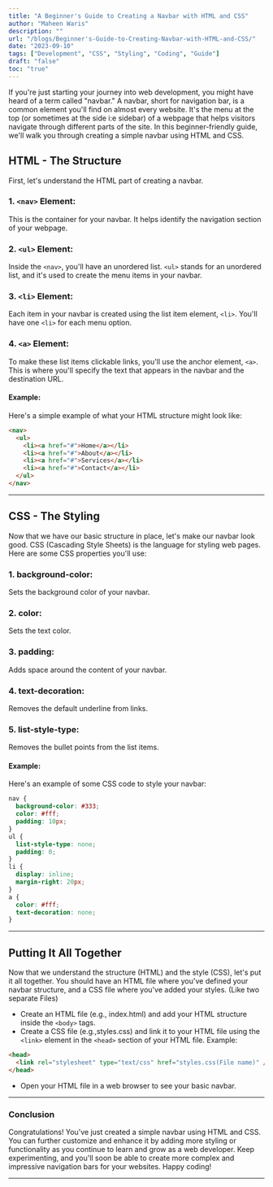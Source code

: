 ```yaml
---
title: "A Beginner's Guide to Creating a Navbar with HTML and CSS"
author: "Maheen Waris"
description: ""
url: "/blogs/Beginner's-Guide-to-Creating-Navbar-with-HTML-and-CSS/"
date: "2023-09-10"
tags: ["Development", "CSS", "Styling", "Coding", "Guide"]
draft: "false"
toc: "true"
---
```


If you're just starting your journey into web development, you might have heard of a term called "navbar." A navbar, short for navigation bar, is a common element you'll find on almost every website. It's the menu at the top (or sometimes at the side i:e sidebar) of a webpage that helps visitors navigate through different parts of the site. In this beginner-friendly guide, we'll walk you through creating a simple navbar using HTML and CSS.

## HTML - The Structure

First, let's understand the HTML part of creating a navbar.

### 1. `<nav>` Element:

This is the container for your navbar. It helps identify the navigation section of your webpage.

### 2. `<ul>` Element:

Inside the `<nav>`, you'll have an unordered list. `<ul>` stands for an unordered list, and it's used to create the menu items in your navbar.

### 3. `<li>` Element:

Each item in your navbar is created using the list item element, `<li>`. You'll have one `<li>` for each menu option.

### 4. `<a>` Element:

To make these list items clickable links, you'll use the anchor element, `<a>`. This is where you'll specify the text that appears in the navbar and the destination URL.

#### Example:

Here's a simple example of what your HTML structure might look like:

```html
<nav>
  <ul>
    <li><a href="#">Home</a></li>
    <li><a href="#">About</a></li>
    <li><a href="#">Services</a></li>
    <li><a href="#">Contact</a></li>
  </ul>
</nav>
```

<hr>

## CSS - The Styling

Now that we have our basic structure in place, let's make our navbar look good. CSS (Cascading Style Sheets) is the language for styling web pages. Here are some CSS properties you'll use:

### 1. background-color:

Sets the background color of your navbar.

### 2. color:

Sets the text color.

### 3. padding:

Adds space around the content of your navbar.

### 4. text-decoration:

Removes the default underline from links.

### 5. list-style-type:

Removes the bullet points from the list items.

#### Example:

Here's an example of some CSS code to style your navbar:

```css
nav {
  background-color: #333;
  color: #fff;
  padding: 10px;
}
ul {
  list-style-type: none;
  padding: 0;
}
li {
  display: inline;
  margin-right: 20px;
}
a {
  color: #fff;
  text-decoration: none;
}
```

<hr>

## Putting It All Together

Now that we understand the structure (HTML) and the style (CSS), let's put it all together. You should have an HTML file where you've defined your navbar structure, and a CSS file where you've added your styles. (Like two separate Files)

- Create an HTML file (e.g., index.html) and add your HTML structure inside the `<body>` tags.
- Create a CSS file (e.g.,styles.css) and link it to your HTML file using the `<link>` element in the `<head>` section of your HTML file. Example:

```html
<head>
  <link rel="stylesheet" type="text/css" href="styles.css(File name)" />
</head>
```

- Open your HTML file in a web browser to see your basic navbar.

<hr>

### Conclusion

Congratulations! You've just created a simple navbar using HTML and CSS. You can further customize and enhance it by adding more styling or functionality as you continue to learn and grow as a web developer. Keep experimenting, and you'll soon be able to create more complex and impressive navigation bars for your websites. Happy coding!

---
